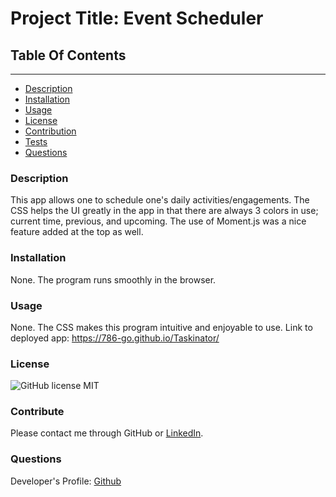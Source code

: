 
# Project Title: Event Scheduler

## Table Of Contents
----------------------
* [Description](#description)
* [Installation](#installation)
* [Usage](#usage)
* [License](#license)
* [Contribution](#contribution)
* [Tests](#test)
* [Questions](#questions)



### Description
This app allows one to schedule one's daily activities/engagements. The CSS helps the UI greatly in the app in that there are always 3 colors in use; current time, previous, and upcoming. The use of Moment.js was a nice feature added at the top as well. 

### Installation
None. The program runs smoothly in the browser. 

### Usage
None. The CSS makes this program intuitive and enjoyable to use. 
Link to deployed app: https://786-go.github.io/Taskinator/

### License
![GitHub license](https://img.shields.io/badge/license-MIT-green.svg)
MIT

### Contribute
Please contact me through GitHub or [LinkedIn](https://www.linkedin.com/in/noorullah-wardak-b35b1a23a?trk=public_profile_samename-profile). 

### Questions
Developer's Profile:
[Github](https://github.com/786-go)